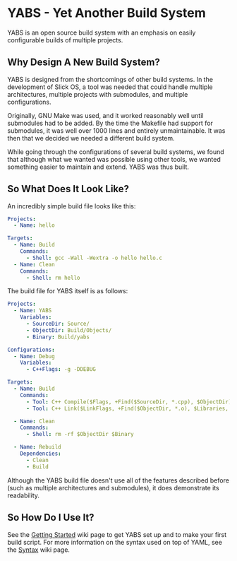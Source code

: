 # YABS - Yet Another Build System
YABS is an open source build system with an emphasis on easily configurable builds of multiple projects.

## Why Design A New Build System?
YABS is designed from the shortcomings of other  build systems. In the development of Slick OS, a tool was needed that could handle multiple architectures, multiple projects with submodules, and multiple configurations.

Originally, GNU Make was used, and it worked reasonably well until submodules had to be added. By the time the Makefile had support for submodules, it was well over 1000 lines and entirely unmaintainable. It was then that we decided we needed a different build system. 

While going through the configurations of several build systems, we found that although what we wanted was possible using other tools, we wanted something easier to maintain and extend. YABS was thus built.

## So What Does It Look Like?
An incredibly simple build file looks like this:
```yaml
Projects:
  - Name: hello

Targets:
  - Name: Build
    Commands:
      - Shell: gcc -Wall -Wextra -o hello hello.c
  - Name: Clean
    Commands:
      - Shell: rm hello
```

The build file for YABS itself is as follows:
```yaml
Projects:
  - Name: YABS
    Variables:
      - SourceDir: Source/
      - ObjectDir: Build/Objects/
      - Binary: Build/yabs

Configurations:
  - Name: Debug
    Variables:
      - C++Flags: -g -DDEBUG

Targets:
  - Name: Build
    Commands:
      - Tool: C++ Compile($Flags, +Find($SourceDir, *.cpp), $ObjectDir)
      - Tool: C++ Link($LinkFlags, +Find($ObjectDir, *.o), $Libraries, $Binary)

  - Name: Clean
    Commands:
      - Shell: rm -rf $ObjectDir $Binary

  - Name: Rebuild
    Dependencies:
      - Clean
      - Build
```
Although the YABS build file doesn't use all of the features described before (such as multiple architectures and submodules), it does demonstrate its readability.

## So How Do I Use It?
See the [Getting Started](https://github.com/SlickOS/YABS/wiki/Getting-Started) wiki page to get YABS set up and to make your first build script. For more information on the syntax used on top of YAML, see the [Syntax](https://github.com/SlickOS/YABS/wiki/Syntax) wiki page.

